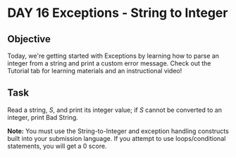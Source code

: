 # DAY 16 Exceptions - String to Integer

## Objective 
Today, we're getting started with Exceptions by learning how to parse an integer from a 
string and print a custom error message. 
Check out the Tutorial tab for learning materials and an instructional video!

## Task 
Read a string, *S*, and print its integer value; if *S* cannot be converted to an integer, print Bad String.

**Note:** You must use the String-to-Integer and exception handling 
constructs built into your submission language. 
If you attempt to use loops/conditional statements, you will get a 0 score.
